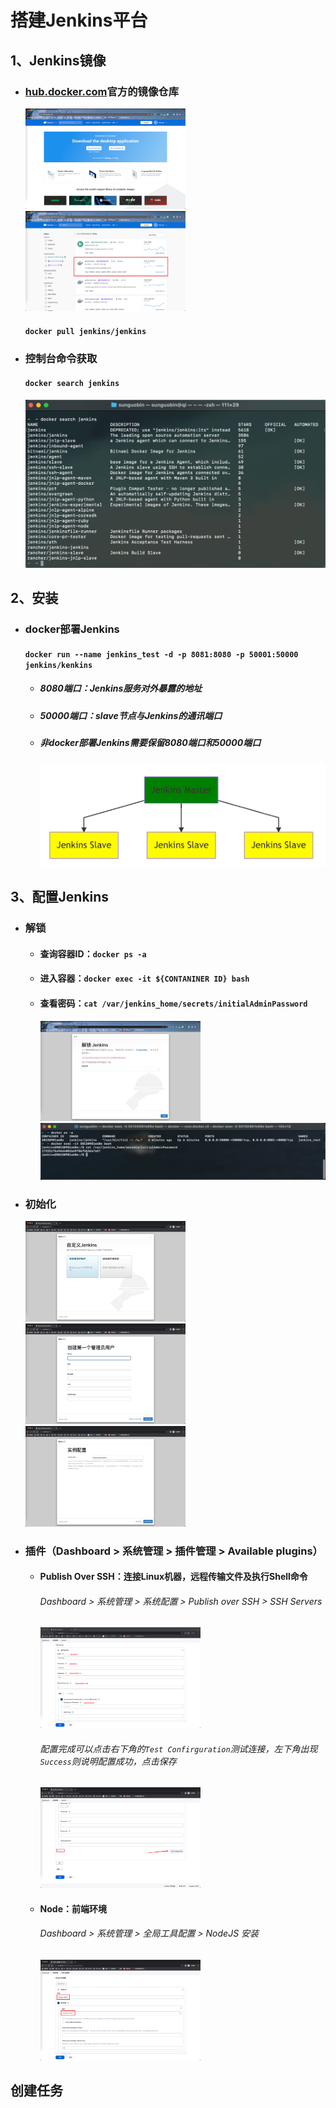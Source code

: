 # 搭建Jenkins平台

## 1、Jenkins镜像

- ### [hub.docker.com](https://hub.docker.com)官方的镜像仓库

  <img src="image-20230504110307150.png" alt="image-20230504110307150" style="zoom:25%;" />

  <img src="image-20230504110654095.png" alt="image-20230504110654095" style="zoom:25%;" />

  #### `docker pull jenkins/jenkins`

- ### 控制台命令获取

  #### `docker search jenkins`

  <img src="image-20230504112635039.png" alt="image-20230504112635039" style="zoom:50%;" />

## 2、安装

- ### docker部署Jenkins

  #### `docker run --name jenkins_test -d -p 8081:8080 -p 50001:50000 jenkins/kenkins`

    - ##### 8080端口：Jenkins服务对外暴露的地址

    - ##### 50000端口：slave节点与Jenkins的通讯端口

    - ##### 非docker部署Jenkins需要保留8080端口和50000端口

      <img src="image-20230504151624956.png" alt="image-20230504151624956" style="zoom:100%;" />

## 3、配置Jenkins

- ### 解锁

    - #### 查询容器ID：`docker ps -a`

    - #### 进入容器：`docker exec -it ${CONTANINER ID} bash`

    - #### 查看密码：`cat /var/jenkins_home/secrets/initialAdminPassword`
      
      <img src="image-20230504152748511.png" alt="image-20230504152748511" style="zoom:25%;" />

      <img src="image-20230504155652098.png" alt="image-20230504155652098" style="zoom:75%;" />

- ### 初始化

  <img src="image-20230504170125847.png" alt="image-20230504170125847" style="zoom:25%;" />

  <img src="image-20230504165857604.png" alt="image-20230504165857604" style="zoom:25%;" />

  <img src="image-20230504170537280.png" alt="image-20230504170537280" style="zoom:25%;" />

- ### 插件（Dashboard > 系统管理 > 插件管理 > Available plugins）

    - #### Publish Over SSH：连接Linux机器，远程传输文件及执行Shell命令

      ###### Dashboard > 系统管理 > 系统配置 > Publish over SSH > SSH Servers

      <img src="image-20230504180023644.png" alt="image-20230504180023644" style="zoom:25%;" />

      ###### 配置完成可以点击右下角的`Test Confirguration`测试连接，左下角出现`Success`则说明配置成功，点击保存

      <img src="image-20230504180201905.png" alt="image-20230504180201905" style="zoom:25%;" />

    - #### Node：前端环境

      ###### Dashboard > 系统管理 > 全局工具配置 > NodeJS 安装
      
      <img src="image-20230505091217733.png" alt="image-20230505091217733" style="zoom:25%;" />

## 创建任务
